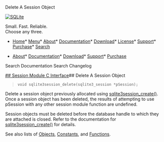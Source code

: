 




Delete A Session Object




[![SQLite](../images/sqlite370_banner.gif)](../index.html)


Small. Fast. Reliable.  
Choose any three.


* [Home](../index.html)* [Menu](javascript:void(0))* [About](../about.html)* [Documentation](../docs.html)* [Download](../download.html)* [License](../copyright.html)* [Support](../support.html)* [Purchase](../prosupport.html)* [Search](javascript:void(0))




* [About](../about.html)* [Documentation](../docs.html)* [Download](../download.html)* [Support](../support.html)* [Purchase](../prosupport.html)






Search Documentation
Search Changelog







[## Session Module C Interface](../session/intro.html)## Delete A Session Object


> ```
> void sqlite3session_delete(sqlite3_session *pSession);
> 
> ```


Delete a session object previously allocated using 
[sqlite3session\_create()](../session/sqlite3session_create.html). Once a session object has been deleted, the
results of attempting to use pSession with any other session module
function are undefined.


Session objects must be deleted before the database handle to which they
are attached is closed. Refer to the documentation for 
[sqlite3session\_create()](../session/sqlite3session_create.html) for details.


See also lists of
 [Objects](../session/objlist.html),
 [Constants](../session/constlist.html), and
 [Functions](../session/funclist.html).


